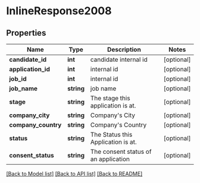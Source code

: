 # InlineResponse2008

## Properties
Name | Type | Description | Notes
------------ | ------------- | ------------- | -------------
**candidate_id** | **int** | candidate internal id | [optional] 
**application_id** | **int** | internal id | [optional] 
**job_id** | **int** | internal id | [optional] 
**job_name** | **string** | job name | [optional] 
**stage** | **string** | The stage this application is at. | [optional] 
**company_city** | **string** | Company&#x27;s City | [optional] 
**company_country** | **string** | Company&#x27;s Country | [optional] 
**status** | **string** | The Status this Application is at. | [optional] 
**consent_status** | **string** | The consent status of an application | [optional] 

[[Back to Model list]](../../README.md#documentation-for-models) [[Back to API list]](../../README.md#documentation-for-api-endpoints) [[Back to README]](../../README.md)

